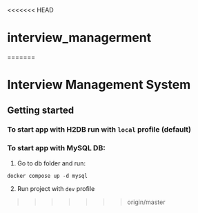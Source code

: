 <<<<<<< HEAD
# interview_managerment
=======
# Interview Management System

## Getting started
### To start app with H2DB run with `local` profile (default)

### To start app with MySQL DB:
1. Go to db folder and run:
```shell
docker compose up -d mysql
```
2. Run project with `dev` profile
>>>>>>> origin/master
